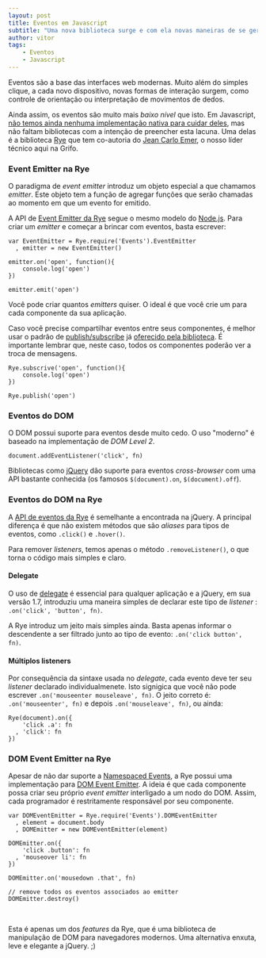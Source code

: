 ```yaml
---
layout: post
title: Eventos em Javascript
subtitle: "Uma nova biblioteca surge e com ela novas maneiras de se gerenciar eventos do DOM"
author: vitor
tags:
    - Eventos
    - Javascript
---
```


Eventos são a base das interfaces web modernas. Muito além do simples clique, a cada novo dispositivo, novas formas de interação surgem, como controle de orientação ou interpretação de movimentos de dedos.

Ainda assim, os eventos são muito mais *baixo nível* que isto. Em Javascript, [não temos ainda nenhuma implementação nativa para cuidar deles](http://ricardo.cc/2012/08/09/Its-time-for-a-native-EventEmitter.html), mas não faltam bibliotecas com a intenção de preencher esta lacuna. Uma delas é a biblioteca [Rye](http://ryejs.com) que tem co-autoria do [Jean Carlo Emer](http://jcemer.com), o nosso líder técnico aqui na Grifo.

### Event Emitter na Rye

O paradigma de *event emitter* introduz um objeto especial a que chamamos *emitter*. Este objeto tem a função de agregar funções que serão chamadas ao momento em que um evento for emitido.

A API de [Event Emitter da Rye](http://ryejs.com/#eventemitter) segue o mesmo modelo do [Node.js](http://nodejs.org/api/events.html). Para criar um *emitter* e começar a brincar com eventos, basta escrever:

    var EventEmitter = Rye.require('Events').EventEmitter
      , emitter = new EventEmitter()

    emitter.on('open', function(){
        console.log('open')
    })

    emitter.emit('open')

Você pode criar quantos *emitters* quiser. O ideal é que você crie um para cada componente da sua aplicação. 

Caso você precise compartilhar eventos entre seus componentes, é melhor usar o padrão de [publish/subscribe](http://msdn.microsoft.com/en-us/magazine/hh201955.aspx) já [oferecido pela biblioteca](http://ryejs.com/#events-ryesubscribe). É importante lembrar que, neste caso, todos os componentes poderão ver a troca de mensagens.

    Rye.subscrive('open', function(){
        console.log('open')
    }) 

    Rye.publish('open')


### Eventos do DOM

O DOM possui suporte para eventos desde muito cedo. O uso "moderno" é baseado na implementação de *DOM Level 2*.

    document.addEventListener('click', fn)

Bibliotecas como [jQuery](http://jquery.com) dão suporte para eventos *cross-browser* com uma API bastante conhecida (os famosos `$(document).on`, `$(document).off`). 

### Eventos do DOM na Rye

A [API de eventos da Rye](http://ryejs.com/#events) é semelhante a encontrada na jQuery. A principal diferença é que não existem métodos que são *aliases* para tipos de eventos, como `.click()` e `.hover()`. 

Para remover *listeners*, temos apenas o método `.removeListener()`, o que torna o código mais simples e claro.

#### Delegate

O uso de [delegate](http://api.jquery.com/delegate) é essencial para qualquer aplicação e a jQuery, em sua versão 1.7, introduziu uma maneira simples de declarar este tipo de *listener* : `.on('click', 'button', fn)`.

A Rye introduz um jeito mais simples ainda. Basta apenas informar o descendente a ser filtrado junto ao tipo de evento: `.on('click button', fn)`.

#### Múltiplos listeners

Por consequência da sintaxe usada no *delegate*, cada evento deve ter seu *listener* declarado individualmenete. Isto signigica que você não pode escrever `.on('mouseenter mouseleave', fn)`. O jeito correto é: `.on('mouseenter', fn)` e depois `.on('mouseleave', fn)`, ou ainda:

    Rye(document).on({
        'click .a': fn
      , 'click': fn
    })


### DOM Event Emitter na Rye

Apesar de não dar suporte a [Namespaced Events](http://docs.jquery.com/Namespaced_Events), a Rye possui uma implementação para [DOM Event Emitter](http://ryejs.com/#domeventemitter). A ideia é que cada componente possa criar seu próprio *event emitter* interligado a um nodo do DOM. Assim, cada programador é restritamente responsável por seu componente.

    var DOMEventEmitter = Rye.require('Events').DOMEventEmitter
      , element = document.body
      , DOMEmitter = new DOMEventEmitter(element)

    DOMEmitter.on({
        'click .button': fn
      , 'mouseover li': fn
    })

    DOMEmitter.on('mousedown .that', fn)

    // remove todos os eventos associados ao emitter
    DOMEmitter.destroy()

<br>

Esta é apenas um dos *features* da Rye, que é uma biblioteca de manipulação de DOM para navegadores modernos. Uma alternativa enxuta, leve e elegante a jQuery. ;)
